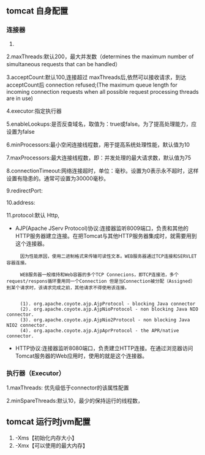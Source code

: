
## tomcat 自身配置

### 连接器

1. 

2.maxThreads:默认200，最大并发数（determines the maximum number of simultaneous requests that can be handled）

3.acceptCount:默认100,连接超过 maxThreads后,依然可以接收请求，到达acceptCount后 connection refused;(The maximum queue length for incoming connection requests when all possible request processing threads are in use)

4.executor:指定执行器

5.enableLookups:是否反查域名，取值为：true或false。为了提高处理能力，应设置为false

6.minProcessors:最小空闲连接线程数，用于提高系统处理性能，默认值为10

7.maxProcessors:最大连接线程数，即：并发处理的最大请求数，默认值为75

8.connectionTimeout:网络连接超时，单位：毫秒。设置为0表示永不超时，这样设置有隐患的。通常可设置为30000毫秒。

9.redirectPort:

10.address:

11.protocol:默认 Http, 

   - AJP(Apache JServ Protocol)协议:连接器监听8009端口，负责和其他的HTTP服务器建立连接。在把Tomcat与其他HTTP服务器集成时，就需要用到这个连接器。
     
```
     因为性能原因，使用二进制格式来传输可读性文本。WEB服务器通过TCP连接和SERVLET容器连接。
     
     WEB服务器一般维持和Web容器的多个TCP Connecions，即TCP连接池，多个request/respons循环重用同一个Connection 但是当Connection被分配（Assigned）到某个请求时，该请求完成之前，其他请求不得使用该连接。
                                                                                  
     
     (1). org.apache.coyote.ajp.AjpProtocol - blocking Java connector
     (2). org.apache.coyote.ajp.AjpNioProtocol - non blocking Java NIO connector.
     (3). org.apache.coyote.ajp.AjpNio2Protocol - non blocking Java NIO2 connector.
     (4). org.apache.coyote.ajp.AjpAprProtocol - the APR/native connector.

```
    
   - HTTP协议:连接器监听8080端口，负责建立HTTP连接。在通过浏览器访问Tomcat服务器的Web应用时，使用的就是这个连接器。　　



### 执行器（Executor）

1.maxThreads: 优先级低于connector的该属性配置

2.minSpareThreads:默认10，最少的保持运行的线程数，



## tomcat 运行时jvm配置

1. -Xms【初始化内存大小】 
2. -Xmx【可以使用的最大内存】